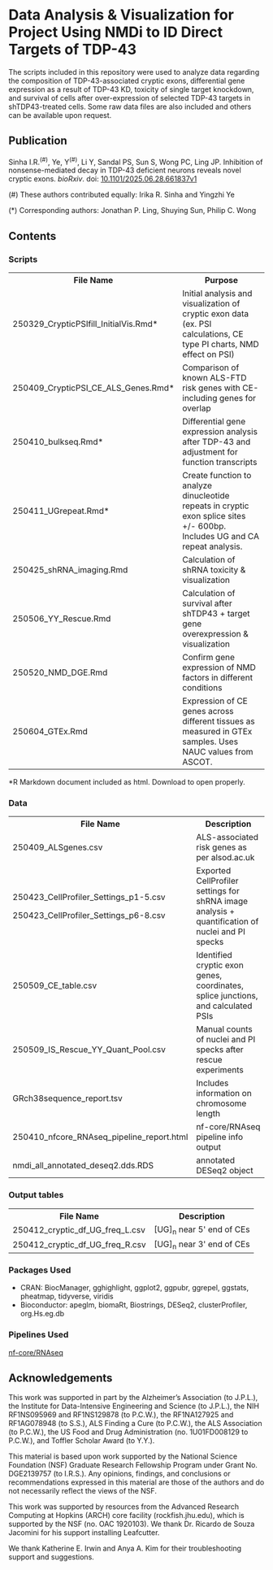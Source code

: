 # Data Analysis & Visualization for Project Using NMDi to ID Direct Targets of TDP-43 
<p> The scripts included in this repository were used to analyze data regarding the composition of TDP-43-associated cryptic exons, differential gene expression as a result of TDP-43 KD, toxicity of single target knockdown, and survival of cells after over-expression of selected TDP-43 targets in shTDP43-treated cells. Some raw data files are also included and others can be available upon request. </p> 
  
## Publication
<p>Sinha I.R.<sup>(#)</sup>, Ye, Y<sup>(#)</sup>, Li Y, Sandal PS, Sun S, Wong PC, Ling JP. Inhibition of nonsense-mediated decay in TDP-43 deficient neurons reveals novel cryptic exons. <i>bioRxiv</i>. doi: <a href="https://www.biorxiv.org/content/10.1101/2025.06.28.661837v1">10.1101/2025.06.28.661837v1</a> </p>

<p>(#) These authors contributed equally: Irika R. Sinha and Yingzhi Ye</p>
<p>(*) Corresponding authors: Jonathan P. Ling, Shuying Sun, Philip C. Wong</p>

## Contents
### Scripts
<table style="width:100% min-width: fit-content" border="0">
  <tr>
    <th>File Name</th>
    <th>Purpose</th>
  </tr>
  <tr>
    <td>250329_CrypticPSIfill_InitialVis.Rmd*</td>
    <td>Initial analysis and visualization of cryptic exon data (ex. PSI calculations, CE type PI charts, NMD effect on PSI) </td>
  </tr>
  <tr>
    <td>250409_CrypticPSI_CE_ALS_Genes.Rmd*</td>
    <td>Comparison of known ALS-FTD risk genes with CE-including genes for overlap</td>
  </tr>
  <tr>
    <td>250410_bulkseq.Rmd*</td>
    <td>Differential gene expression analysis after TDP-43 and adjustment for function transcripts</td>
  </tr>
  <tr>
    <td>250411_UGrepeat.Rmd*</td>
    <td>Create function to analyze dinucleotide repeats in cryptic exon splice sites +/- 600bp. Includes UG and CA repeat analysis.</td>
  </tr>
  <tr>
    <td>250425_shRNA_imaging.Rmd</td>
    <td>Calculation of shRNA toxicity & visualization</td>
  </tr>
  <tr>
    <td>250506_YY_Rescue.Rmd</td>
    <td>Calculation of survival after shTDP43 + target gene overexpression & visualization</td>
  </tr>
   <tr>
    <td>250520_NMD_DGE.Rmd</td>
    <td>Confirm gene expression of NMD factors in different conditions</td>
  </tr>
   <tr>
    <td>250604_GTEx.Rmd</td>
    <td>Expression of CE genes across different tissues as measured in GTEx samples. Uses NAUC values from ASCOT.</td>
  </tr>
</table>
<p>*R Markdown document included as html. Download to open properly.</p>

### Data
<table style="width:100% min-width: fit-content">
  <tr>
    <th>File Name</th>
    <th>Description</th>
  </tr>
  <tr>
    <td>250409_ALSgenes.csv</td>
    <td>ALS-associated risk genes as per alsod.ac.uk</td>
  </tr>
  <tr>
    <td><p>250423_CellProfiler_Settings_p1-5.csv</p><p>250423_CellProfiler_Settings_p6-8.csv</p></td>
    <td>Exported CellProfiler settings for shRNA image analysis + quantification of nuclei and PI specks</td>
  </tr>
  <tr>
    <td>250509_CE_table.csv</td>
    <td>Identified cryptic exon genes, coordinates, splice junctions, and calculated PSIs</td>
  </tr>
  <tr>
    <td>250509_IS_Rescue_YY_Quant_Pool.csv</td>
    <td>Manual counts of nuclei and PI specks after rescue experiments</td>
  </tr>
  <tr>
    <td>GRch38sequence_report.tsv</td>
    <td>Includes information on chromosome length</td>
  </tr>
  <tr>
    <td>250410_nfcore_RNAseq_pipeline_report.html</td>
    <td>nf-core/RNAseq pipeline info output</td>
  </tr>
  <tr>
    <td>nmdi_all_annotated_deseq2.dds.RDS</td>
    <td>annotated DESeq2 object</td>
  </tr>
</table>

### Output tables
<table style="width:100% min-width: fit-content">
  <tr>
    <th>File Name</th>
    <th>Description</th>
  </tr>
  <tr>
    <td>250412_cryptic_df_UG_freq_L.csv</td>
    <td>[UG]<sub>n</sub> near 5' end of CEs</td>
  </tr>
    <tr>
    <td>250412_cryptic_df_UG_freq_R.csv</td>
    <td>[UG]<sub>n</sub> near 3' end of CEs</td>
  </tr>
</table>

### Packages Used
<ul>
  <li>CRAN: BiocManager, gghighlight, ggplot2, ggpubr, ggrepel, ggstats, pheatmap, tidyverse, viridis</li>
  <li>Bioconductor: apeglm, biomaRt, Biostrings, DESeq2, clusterProfiler, org.Hs.eg.db</li>
</ul>

### Pipelines Used
<a href="https://nf-co.re/rnaseq/3.14.0">nf-core/RNAseq</a>

## Acknowledgements
This work was supported in part by the Alzheimer’s Association (to J.P.L.), the Institute for Data-Intensive Engineering and Science (to J.P.L.), the NIH RF1NS095969 and RF1NS129878 (to P.C.W.), the RF1NA127925 and RF1AG078948 (to S.S.), ALS Finding a Cure (to P.C.W.), the ALS Association (to P.C.W.), the US Food and Drug Administration (no. 1U01FD008129 to P.C.W.), and Toffler Scholar Award (to Y.Y.).

This material is based upon work supported by the National Science Foundation (NSF) Graduate Research Fellowship Program under Grant No. DGE2139757 (to I.R.S.). Any opinions, findings, and conclusions or recommendations expressed in this material are those of the authors and do not necessarily reflect the views of the NSF.

This work was supported by resources from the Advanced Research Computing at Hopkins (ARCH) core facility (rockfish.jhu.edu), which is supported by the NSF (no. OAC 1920103). We thank Dr. Ricardo de Souza Jacomini for his support installing Leafcutter.

We thank Katherine E. Irwin and Anya A. Kim for their troubleshooting support and suggestions.



